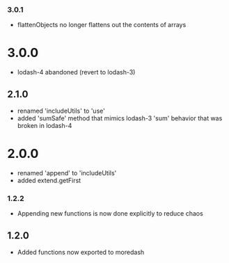 ### 3.0.1
* flattenObjects no longer flattens out the contents of arrays

# 3.0.0
* lodash-4 abandoned (revert to lodash-3)

## 2.1.0
* renamed 'includeUtils' to 'use'
* added 'sumSafe' method that mimics lodash-3 'sum' behavior that was broken in lodash-4

# 2.0.0
* renamed 'append' to 'includeUtils'
* added extend.getFirst

### 1.2.2
* Appending new functions is now done explicitly to reduce chaos

## 1.2.0
* Added functions now exported to moredash